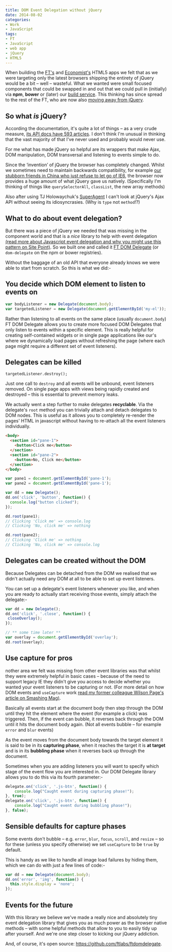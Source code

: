 ```yaml
---
title: DOM Event Delegation without jQuery
date: 2014-08-02
categories:
- Work
- JavaScript
tags:
- FT
- JavaScript
- web app
- jQuery
- HTML5
---
```

When building the [FT's](https://app.ft.com/) and [Economist's](https://app.economist.com/) HTML5 apps we felt that as we were targeting only the latest browsers shipping the entirety of jQuery would be a bit – well – wasteful. What we wanted were small focused components that could be swapped in and out that we could pull in (initially) via **npm**, **bower** or (later) our [build service](https://origami-build.ft.com/). This thinking has since spread to the rest of the FT, who are now also [moving away from jQuery](http://origami.ft.com/docs/3rd-party-a-list/#why-not-jquery).

## So what *is* jQuery?

According the documentation, it's quite a lot of things – as a very crude measure, [its API docs have 593 articles](http://api.jquery.com/). I don't think I'm unusual in thinking that the vast majority of that I've never used and probably would never use.

For me what has made jQuery so helpful are its wrappers that make Ajax, DOM manipulation, DOM transversal and listening to events simple to do.

Since the ‘invention’ of jQuery the browser has completely changed. Whilst we sometimes need to maintain backwards compatibility, for example [our stubborn friends in China who just refuse to let go of IE6](https://developer.microsoft.com/en-us/microsoft-edge/ie6countdown/), the browser now provides a huge amount of what jQuery gave us natively. (Specifically I'm thinking of things like `querySelectorAll`, `classList`, the new array methods)

Also after using TJ Holowaychuk's [SuperAgent](https://github.com/visionmedia/superagent) I can't look at jQuery's Ajax API without seeing its idiosyncrasies. (Why is `type` not `method`!?)

## What to do about event delegation?

But there was a piece of jQuery we needed that was missing in the component world and that is a *nice* library to help with event delegation [(read more about Javascript event delegation and why you might use this pattern on Site Point)](https://www.sitepoint.com/javascript-event-delegation-is-easier-than-you-think/). So we built one and called it [FT DOM Delegate](https://github.com/ftlabs/ftdomdelegate) (or `dom-delegate` on the npm or bower registries).

Without the baggage of an old API that everyone already knows we were able to start from scratch. So this is what we did:-

## You decide which DOM element to listen to events on

```js
var bodyListener = new Delegate(document.body);
var targetedListener = new Delegate(document.getElementById('my-el'));
```

Rather than listening to all events on the same place (usually `document.body`) FT DOM Delegate allows you to create more focused DOM Delegates that only listen to events within a specific element. This is really helpful for creating self-contained widgets or in single page applications like our's where we dynamically load pages without refreshing the page (where each page might require a different set of event listeners).

## Delegates can be killed

```
targetedListener.destroy();
```

Just one call to `destroy` and all events will be unbound, event listeners removed. On single page apps with views being rapidly created and destroyed – this is essential to prevent memory leaks.

We actually went a step further to make delegates **recyclable**. Via the delegate's `root` method you can trivially attach and detach delegates to DOM nodes. This is useful as it allows you to completely re-render the pages' HTML in javascript without having to re-attach all the event listeners individually.

```html
<body>
  <section id="pane-1">
    <button>Click me</button>
  </section>
  <section id="pane-2">
    <button>No, Click me</button>
  </section>
</body>
```

```js
var pane1 = document.getElementById('pane-1');
var pane2 = document.getElementById('pane-1');

var dd = new Delegate();
dd.on('click', 'button', function() {
  console.log("button clicked");
});

dd.root(pane1);
// Clicking 'Click me' => console.log
// Clicking 'No, click me' => nothing

dd.root(pane2);
// Clicking 'Click me' => nothing
// Clicking 'No, click me' => console.log
```

## Delegates can be created without the DOM

Because Delegates can be detached from the DOM we realised that we didn't actually need any DOM at all to be able to set up event listeners.

You can set up a delegate's event listeners whenever you like, and when you are ready to actually start receiving those events, simply attach the delegate:-

```js
var dd = new Delegate();
dd.on('click', '.close', function() {
 closeOverlay();
});

// ** some time later **
var overlay = document.getElementById('overlay');
dd.root(overlay);
```

## Use capture for pros

nother area we felt was missing from other event libraries was that whilst they were extremely helpful in basic cases – because of the need to support legacy IE they didn't give you access to decide whether you wanted your event listeners to be capturing or not. (For more detail on how DOM events and `useCapture` work [read my former colleague Wilson Page's article on Smashing Mag)](https://www.smashingmagazine.com/2013/11/12/an-introduction-to-dom-events/).

Basically all events start at the document body then step through the DOM until they hit the element where the event (for example a click) was triggered. Then, if the event can bubble, it reverses back through the DOM until it hits the document body again. (Not all events bubble – for example `error` and `blur` events)

As the event moves from the document body towards the target element it is said to be in its **capturing phase**, when it reaches the target it is **at target** and is in its **bubbling phase** when it reverses back up through the document.

Sometimes when you are adding listeners you will want to specify which stage of the event flow you are interested in. Our DOM Delegate library allows you to do this via its fourth parameter:-

```js
delegate.on('click', '.js-btn', function() {
	console.log("Caught event during capturing phase!");
}, true);
delegate.on('click', '.js-btn', function() {
	console.log("Caught event during bubbling phase!");
}, false);
```

## Sensible defaults for capture phases

Some events don't bubble – e.g. `error`, `blur`, `focus`, `scroll`, and `resize` – so for these (unless you specify otherwise) we set `useCapture` to be `true` by default.

This is handy as we like to handle all image load failures by hiding them, which we can do with just a few lines of code:-

```js
var dd = new Delegate(document.body);
dd.on('error', 'img', function() {
  this.style.display = 'none';
});
```

## Events for the future

With this library we believe we've made a really nice and absolutely tiny event delegation library that gives you as much power as the browser native methods – with some helpful methods that allow to you to easily tidy up after yourself. And we're one step closer to kicking our jQuery addiction.

And, of course, it's open source: https://github.com/ftlabs/ftdomdelegate.

